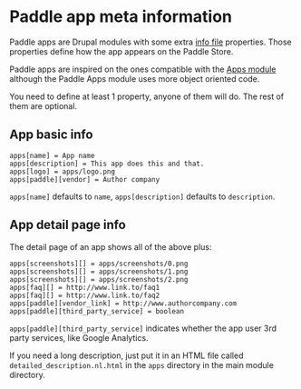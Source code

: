 # Paddle app meta information

Paddle apps are Drupal modules with some extra [info file](https://www.drupal.org/node/542202) 
properties. Those properties define how the app appears on the Paddle Store.

Paddle apps are inspired on the ones compatible with the 
[Apps module](https://www.drupal.org/project/apps) although the Paddle Apps 
module uses more object oriented code.

You need to define at least 1 property, anyone of them will do. The rest of 
them are optional.

## App basic info

    apps[name] = App name
    apps[description] = This app does this and that.
    apps[logo] = apps/logo.png
    apps[paddle][vendor] = Author company

`apps[name]` defaults to `name`, `apps[description]` defaults to `description`.

## App detail page info
The detail page of an app shows all of the above plus:

    apps[screenshots][] = apps/screenshots/0.png
    apps[screenshots][] = apps/screenshots/1.png
    apps[screenshots][] = apps/screenshots/2.png
    apps[faq][] = http://www.link.to/faq1
    apps[faq][] = http://www.link.to/faq2
    apps[paddle][vendor_link] = http://www.authorcompany.com
    apps[paddle][third_party_service] = boolean

`apps[paddle][third_party_service]` indicates whether the app user 3rd party 
services, like Google Analytics.

If you need a long description, just put it in an HTML file called 
`detailed_description.nl.html` in the `apps` directory in the main module 
directory.
